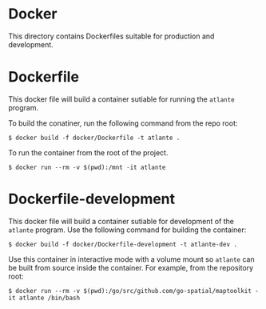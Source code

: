 # Docker

This directory contains Dockerfiles suitable for production and development.

# Dockerfile

This docker file will build a container sutiable for running the `atlante` program.

To build the conatiner, run the following command from the repo root:

```console
$ docker build -f docker/Dockerfile -t atlante .
```

To run the container from the root of the project.

```console
$ docker run --rm -v $(pwd):/mnt -it atlante
```

# Dockerfile-development

This docker file will build a container sutiable for development of the `atlante` program. Use the following command for building the container:

```console
$ docker build -f docker/Dockerfile-development -t atlante-dev .
```


Use this container in interactive mode with a volume mount so `atlante` can be built from source inside the container. For example, from the repository root:


```console
$ docker run --rm -v $(pwd):/go/src/github.com/go-spatial/maptoolkit -it atlante /bin/bash
``` 
